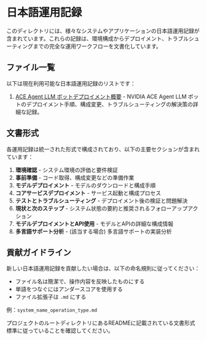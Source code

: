 # 日本語運用記録

このディレクトリには、様々なシステムやアプリケーションの日本語運用記録が含まれています。これらの記録は、環境構成からデプロイメント、トラブルシューティングまでの完全な運用ワークフローを文書化しています。

## ファイル一覧

以下は現在利用可能な日本語運用記録のリストです：

1. [ACE Agent LLM ボットデプロイメント概要](ace_agent_llm_bot_deployment_summary.md) - NVIDIA ACE Agent LLM ボットのデプロイメント手順、構成変更、トラブルシューティングの解決策の詳細な記録。

## 文書形式

各運用記録は統一された形式で構成されており、以下の主要セクションが含まれています：

1. **環境確認** - システム環境の評価と要件検証
2. **事前準備** - コード取得、構成変更などの準備作業
3. **モデルデプロイメント** - モデルのダウンロードと構成手順
4. **コアサービスデプロイメント** - サービス起動と構成プロセス
5. **テストとトラブルシューティング** - デプロイメント後の検証と問題解決
6. **現状と次のステップ** - システム状態の要約と推奨されるフォローアップアクション
7. **モデルデプロイメントとAPI使用** - モデルとAPIの詳細な構成情報
8. **多言語サポート分析** - (該当する場合) 多言語サポートの実装分析

## 貢献ガイドライン

新しい日本語運用記録を貢献したい場合は、以下の命名規則に従ってください：

- ファイル名は簡潔で、操作内容を反映したものにする
- 単語をつなぐにはアンダースコアを使用する
- ファイル拡張子は `.md` にする

例：`system_name_operation_type.md`

プロジェクトのルートディレクトリにあるREADMEに記載されている文書形式標準に従っていることを確認してください。 
